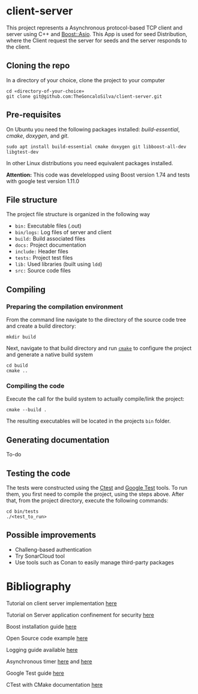 # client-server

This project represents a Asynchronous protocol-based TCP client and server using C++ and [Boost::Asio](https://www.boost.org/doc/libs/1_74_0/doc/html/boost_asio.html). This App is used for seed Distribution, where the Client request the server for seeds and the server responds to the client.

## Cloning the repo

In a directory of your choice, clone the project to your computer

```shell
cd «directory-of-your-choice»
git clone git@github.com:TheGoncaloSilva/client-server.git
```

## Pre-requisites

On Ubuntu you need the following packages installed:
_build-essential_, _cmake_, _doxygen_, and _git_.

```shell
sudo apt install build-essential cmake doxygen git libboost-all-dev libgtest-dev
```

In other Linux distributions you need equivalent packages installed.

**Attention:**  This code was develelopped using Boost version 1.74 and tests with google test version 1.11.0

## File structure

The project file structure is organized in the following way

* `bin:` Executable files (.out)
* `bin/logs:` Log files of server and client
* `build:` Build associated files
* `docs:` Project documentation
* `include:` Header files
* `tests:` Project test files
* `lib:` Used libraries (built using `ldd`)
* `src:` Source code files

## Compiling

### Preparing the compilation environment

From the command line navigate to the directory of the source code tree and create a build directory:

```shell
mkdir build
```

Next, navigate to that build directory and run [`cmake`](https://cmake.org/cmake/help/latest/manual/cmake.1.html#manual:cmake(1)) to configure the project and generate a native build system

```shell
cd build
cmake ..
```

### Compiling the code

Execute the call for the build system to actually compile/link the project:

```shell
cmake --build .
```

The resulting executables will be located in the projects `bin` folder.

## Generating documentation

To-do

## Testing the code

The tests were constructed using the [Ctest](https://cmake.org/cmake/help/book/mastering-cmake/chapter/Testing%20With%20CMake%20and%20CTest.html) and [Google Test](https://google.github.io/googletest/) tools. To run them, you first need to compile the project, using the steps above. After that, from the project directory, execute the following commands:

```shell
cd bin/tests
./<test_to_run>
```

## Possible improvements

* Challeng-based authentication
* Try SonarCloud tool
* Use tools such as Conan to easily manage third-party packages

# Bibliography

Tutorial on client server implementation [here](https://www.bogotobogo.com/cplusplus/sockets_server_client.php)

Tutorial on Server application confinement for security [here](https://sweet.ua.pt/jpbarraca/course/sio-2223/lab-linux/)

Boost installation guide [here](https://www.boost.org/doc/libs/1_66_0/more/getting_started/unix-variants.html)

Open Source code example [here](https://github.com/iamazeem/TcpClientServerApp)

Logging guide available [here](https://www.sentinelone.com/blog/getting-started-quickly-cplusplus-logging/)

Asynchronous timer [here](https://www.bogotobogo.com/cplusplus/Boost/boost_AsynchIO_asio_tcpip_socket_server_client_timer_A.php) and [here](https://www.boost.org/doc/libs/1_81_0/doc/html/boost_asio/tutorial/tuttimer3.html)

Google Test guide [here](https://matgomes.com/integrate-google-test-into-cmake/)

CTest with CMake documentation [here](https://cmake.org/cmake/help/book/mastering-cmake/chapter/Testing%20With%20CMake%20and%20CTest.html)
